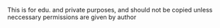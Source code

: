 This is for edu. and private purposes, and should not be copied unless neccessary permissions are given by author
